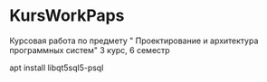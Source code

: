 # KursWorkPaps
Курсовая работа по предмету " Проектирование и архитектура программных систем" 3 курс, 6 семестр

apt install libqt5sql5-psql
